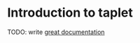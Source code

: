 # Introduction to taplet

TODO: write [great documentation](http://jacobian.org/writing/what-to-write/)
